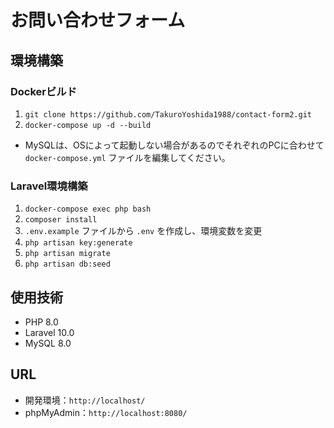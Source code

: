 # お問い合わせフォーム

## 環境構築

### Dockerビルド
1. `git clone https://github.com/TakuroYoshida1988/contact-form2.git`
2. `docker-compose up -d --build`

* MySQLは、OSによって起動しない場合があるのでそれぞれのPCに合わせて `docker-compose.yml` ファイルを編集してください。

### Laravel環境構築
1. `docker-compose exec php bash`
2. `composer install`
3. `.env.example` ファイルから `.env` を作成し、環境変数を変更
4. `php artisan key:generate`
5. `php artisan migrate`
6. `php artisan db:seed`

## 使用技術
- PHP 8.0
- Laravel 10.0
- MySQL 8.0

## URL
- 開発環境：`http://localhost/`
- phpMyAdmin：`http://localhost:8080/`
